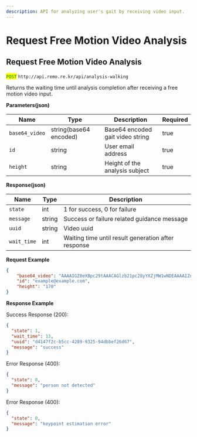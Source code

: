 ```yaml
---
description: API for analyzing user's gait by receiving video input.
---
```


# Request Free Motion Video Analysis

## Request Free Motion Video Analysis

<mark style="color:green;">`POST`</mark> `http://api.remo.re.kr/api/analysis-walking`

Returns the waiting time until analysis completion after receiving a free motion video input.

**Parameters(json)**

| Name | Type | Description | Required |
|------|------|-------------|-----------|
| `base64_video` | string(base64 encoded) | Base64 encoded gait video string | true |
| `id` | string | User email address | true |
| `height` | string | Height of the analysis subject | true |

**Response(json)**

| Name | Type | Description |
|------|------|-------------|
| `state` | int | 1 for success, 0 for failure |
| `message` | string | Success or failure related guidance message |
| `uuid` | string | Video uuid |
| `wait_time` | int | Waiting time until result generation after response |

**Request Example**

```json
{
    "base64_video": "AAAAIGZ0eXBpc29tAAACAGlzb21pc28yYXZjMW1wNDEAAAAIZnJlZQAK/7BtZGF0AAACugYF … (truncated)",
    "id": "example@example.com",
    "height": "170"
}
```

**Response Example**

Success Response (200):
```json
{
  "state": 1,
  "wait_time": 13,
  "uuid": "d4147f2c-b5cc-4289-9325-94dbbef26d67",
  "message": "success"
}
```

Error Response (400):
```json
{
  "state": 0,
  "message": "person not detected"
}
```

Error Response (400):
```json
{
  "state": 0,
  "message": "keypoint estimation error"
}
```